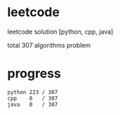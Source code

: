 # leetcode
leetcode solution [python, cpp, java]

total 307 algorithms problem
# progress	
	python 223 / 307
	cpp    0   / 307
	java   0   / 307


